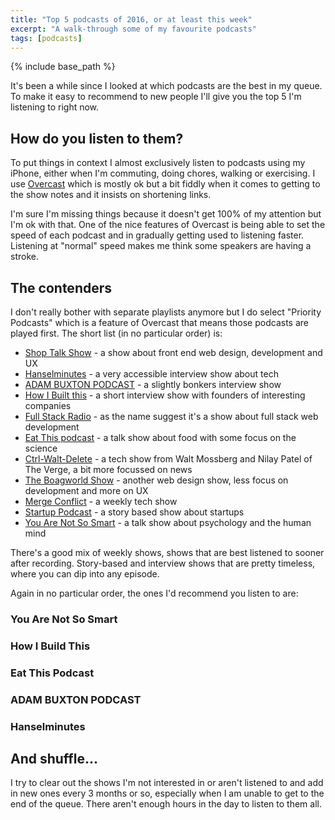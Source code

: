 ```yaml
---
title: "Top 5 podcasts of 2016, or at least this week"
excerpt: "A walk-through some of my favourite podcasts"
tags: [podcasts]
---
```


{% include base_path %}

It's been a while since I looked at which podcasts are the best in my queue. To make it easy to recommend to new people I'll give you the top 5 I'm listening to right now.

## How do you listen to them?
To put things in context I almost exclusively listen to podcasts using my iPhone, either when I'm commuting, doing chores, walking or exercising. I use [Overcast](https://overcast.fm/) which is mostly ok but a bit fiddly when it comes to getting to the show notes and it insists on shortening links.

I'm sure I'm missing things because it doesn't get 100% of my attention but I'm ok with that. One of the nice features of Overcast is being able to set the speed of each podcast and in gradually getting used to listening faster. Listening at "normal" speed makes me think some speakers are having a stroke.

## The contenders
I don't really bother with separate playlists anymore but I do select "Priority Podcasts" which is a feature of Overcast that means those podcasts are played first. The short list (in no particular order) is:

- [Shop Talk Show](http://shoptalkshow.com/) - a show about front end web design, development and UX
- [Hanselminutes](http://hanselminutes.com/) - a very accessible interview show about tech
- [ADAM BUXTON PODCAST](http://adam-buxton.co.uk/ad/category/adam-buxton-podcast/) - a slightly bonkers interview show
- [How I Built this](http://www.npr.org/podcasts/510313/how-i-built-this) - a short interview show with founders of interesting companies
- [Full Stack Radio](http://www.fullstackradio.com/) - as the name suggest it's a show about full stack web development
- [Eat This podcast](http://www.eatthispodcast.com/) - a talk show about food with some focus on the science
- [Ctrl-Walt-Delete](http://www.theverge.com/ctrl-walt-delete) - a tech show from Walt Mossberg and Nilay Patel of The Verge, a bit more focussed on news
- [The Boagworld Show](https://boagworld.com/show) - another web design show, less focus on development and more on UX
- [Merge Conflict](http://www.mergeconflict.fm/) - a weekly tech show
- [Startup Podcast](https://gimletmedia.com/startup/) - a story based show about startups
- [You Are Not So Smart](https://youarenotsosmart.com/podcast/) - a talk show about psychology and the human mind

There's a good mix of weekly shows, shows that are best listened to sooner after recording. Story-based and interview shows that are pretty timeless, where you can dip into any episode.

Again in no particular order, the ones I'd recommend you listen to are:

### You Are Not So Smart


### How I Build This


### Eat This Podcast


### ADAM BUXTON PODCAST


### Hanselminutes


## And shuffle...
I try to clear out the shows I'm not interested in or aren't listened to and add in new ones every 3 months or so, especially when I am unable to get to the end of the queue. There aren't enough hours in the day to listen to them all.